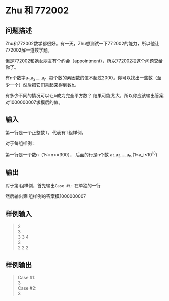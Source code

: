 # Zhu 和 772002

## 问题描述

Zhu和772002数学都很好。有一天，Zhu想测试一下772002的能力，所以他让772002解一道数学题。

但是772002和她女朋友有个约会（appointment），所以772002把这个问题交给你了。

有n个数字a<sub>1</sub>,a<sub>2</sub>,...,a<sub>n</sub>. 每个数的素因数的值不超过2000。你可以找出一些数（至少一个）然后把它们乘起来得到数b。

有多少不同的情况可以让b成为完全平方数？ 结果可能太大，所以你应该输出答案对1000000007求模后的值。

## 输入

第一行是一个正整数T，代表有T组样例。

对于每组样例：

第一行是一个数n（1<=n<=300）， 后面的行是n个数 a<sub>1</sub>,a<sub>2</sub>,...,a<sub>n</sub>,(1≤a_i≤10<sup>18</sup>)

## 输出

对于第i组样例，首先输出`Case #i:` 在单独的一行

然后输出第i组样例的答案模1000000007

## 样例输入

>2  
>3  
>3 3 4  
>3  
>2 2 2

## 样例输出

>Case #1:  
>3  
>Case #2:  
>3  
